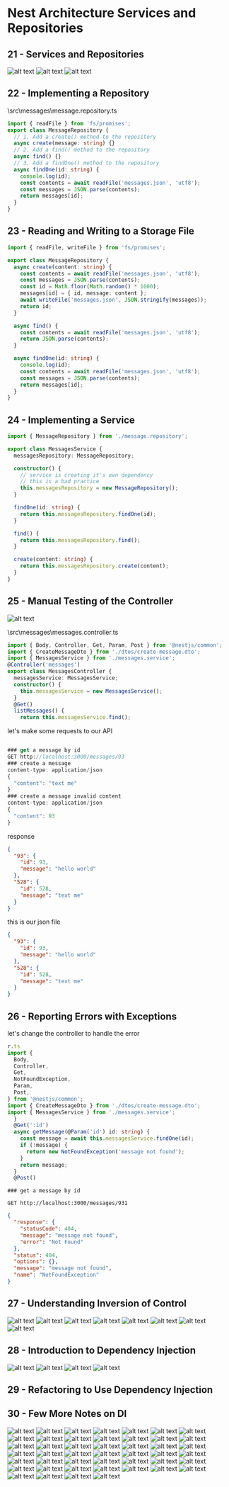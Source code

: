 
#  Nest Architecture Services and Repositories

## 21 - Services and Repositories

![alt text](./Assets/images/set-01/39.png)
![alt text](./Assets/images/set-01/40.png)
![alt text](./Assets/images/set-01/41.png)
## 22 - Implementing a Repository

\src\messages\message.repository.ts
```ts
import { readFile } from 'fs/promises';
export class MessageRepository {
  // 1. Add a create() method to the repository
  async create(message: string) {}
  // 2. Add a find() method to the repository
  async find() {}
  // 3. Add a findOne() method to the repository
  async findOne(id: string) {
    console.log(id);
    const contents = await readFile('messages.json', 'utf8');
    const messages = JSON.parse(contents);
    return messages[id];
  }
}
```
## 23 - Reading and Writing to a Storage File
```ts
import { readFile, writeFile } from 'fs/promises';

export class MessageRepository {
  async create(content: string) {
    const contents = await readFile('messages.json', 'utf8');
    const messages = JSON.parse(contents);
    const id = Math.floor(Math.random() * 1000);
    messages[id] = { id, message: content };
    await writeFile('messages.json', JSON.stringify(messages));
    return id;
  }

  async find() {
    const contents = await readFile('messages.json', 'utf8');
    return JSON.parse(contents);
  }

  async findOne(id: string) {
    console.log(id);
    const contents = await readFile('messages.json', 'utf8');
    const messages = JSON.parse(contents);
    return messages[id];
  }
}
```
## 24 - Implementing a Service
```ts
import { MessageRepository } from './message.repository';

export class MessagesService {
  messagesRepository: MessageRepository;

  constructor() {
    // service is creating it's own dependency
    // this is a bad practice
    this.messagesRepository = new MessageRepository();
  }

  findOne(id: string) {
    return this.messagesRepository.findOne(id);
  }

  find() {
    return this.messagesRepository.find();
  }

  create(content: string) {
    return this.messagesRepository.create(content);
  }
}

```
## 25 - Manual Testing of the Controller
![alt text](./Assets/images/set-01/42.png)

\src\messages\messages.controller.ts
```ts
import { Body, Controller, Get, Param, Post } from '@nestjs/common';
import { CreateMessageDto } from './dtos/create-message.dto';
import { MessagesService } from './messages.service';
@Controller('messages')
export class MessagesController {
  messagesService: MessagesService;
  constructor() {
    this.messagesService = new MessagesService();
  }
  @Get()
  listMessages() {
    return this.messagesService.find();

```

let's make some requests to our API
```ts

### get a message by id
GET http://localhost:3000/messages/93
### create a message
content-type: application/json
{
  "content": "text me"
}
### create a message invalid content
content-type: application/json
{
  "content": 93
}
```
response
```json
{
  "93": {
    "id": 93,
    "message": "hello world"
  },
  "528": {
    "id": 528,
    "message": "text me"
  }
}
```

this is our json file
```json
{
  "93": {
    "id": 93,
    "message": "hello world"
  },
  "528": {
    "id": 528,
    "message": "text me"
  }
}
```
## 26 - Reporting Errors with Exceptions

let's change the controller to handle the error
```ts
r.ts
import {
  Body,
  Controller,
  Get,
  NotFoundException,
  Param,
  Post,
} from '@nestjs/common';
import { CreateMessageDto } from './dtos/create-message.dto';
import { MessagesService } from './messages.service';
  }
  @Get(':id')
  async getMessage(@Param('id') id: string) {
    const message = await this.messagesService.findOne(id);
    if (!message) {
      return new NotFoundException('message not found');
    }
    return message;
  }
  @Post()
```

```http
### get a message by id

GET http://localhost:3000/messages/931

```

```json
{
  "response": {
    "statusCode": 404,
    "message": "message not found",
    "error": "Not Found"
  },
  "status": 404,
  "options": {},
  "message": "message not found",
  "name": "NotFoundException"
}
```
## 27 - Understanding Inversion of Control

![alt text](./Assets/images/set-01/43.png)
![alt text](./Assets/images/set-01/44.png)
![alt text](./Assets/images/set-01/45.png)
![alt text](./Assets/images/set-01/46.png)
![alt text](./Assets/images/set-01/47.png)
![alt text](./Assets/images/set-01/48.png)
![alt text](./Assets/images/set-01/49.png)
![alt text](./Assets/images/set-01/50.png)
## 28 - Introduction to Dependency Injection
![alt text](./Assets/images/set-01/51.png)
![alt text](./Assets/images/set-01/52.png)
![alt text](./Assets/images/set-01/53.png)
![alt text](./Assets/images/set-01/54.png)
## 29 - Refactoring to Use Dependency Injection
## 30 - Few More Notes on DI


![alt text](./Assets/images/set-01/55.png)
![alt text](./Assets/images/set-01/56.png)
![alt text](./Assets/images/set-01/57.png)
![alt text](./Assets/images/set-01/58.png)
![alt text](./Assets/images/set-01/59.png)
![alt text](./Assets/images/set-01/60.png)
![alt text](./Assets/images/set-01/61.png)
![alt text](./Assets/images/set-01/62.png)
![alt text](./Assets/images/set-01/63.png)
![alt text](./Assets/images/set-01/64.png)
![alt text](./Assets/images/set-01/65.png)
![alt text](./Assets/images/set-01/66.png)
![alt text](./Assets/images/set-01/67.png)
![alt text](./Assets/images/set-01/68.png)
![alt text](./Assets/images/set-01/69.png)
![alt text](./Assets/images/set-01/70.png)
![alt text](./Assets/images/set-01/71.png)
![alt text](./Assets/images/set-01/72.png)
![alt text](./Assets/images/set-01/73.png)
![alt text](./Assets/images/set-01/74.png)
![alt text](./Assets/images/set-01/75.png)
![alt text](./Assets/images/set-01/76.png)
![alt text](./Assets/images/set-01/77.png)
![alt text](./Assets/images/set-01/78.png)
![alt text](./Assets/images/set-01/79.png)
![alt text](./Assets/images/set-01/80.png)
![alt text](./Assets/images/set-01/81.png)
![alt text](./Assets/images/set-01/82.png)
![alt text](./Assets/images/set-01/83.png)
![alt text](./Assets/images/set-01/84.png)
![alt text](./Assets/images/set-01/85.png)
![alt text](./Assets/images/set-01/86.png)
![alt text](./Assets/images/set-01/87.png)
![alt text](./Assets/images/set-01/88.png)
![alt text](./Assets/images/set-01/89.png)
![alt text](./Assets/images/set-01/90.png)
![alt text](./Assets/images/set-01/91.png)
![alt text](./Assets/images/set-01/92.png)
![alt text](./Assets/images/set-01/93.png)
![alt text](./Assets/images/set-01/94.png)
![alt text](./Assets/images/set-01/95.png)
![alt text](./Assets/images/set-01/96.png)
![alt text](./Assets/images/set-01/97.png)
![alt text](./Assets/images/set-01/98.png)
![alt text](./Assets/images/set-01/99.png)
![alt text](./Assets/images/set-01/100.png)